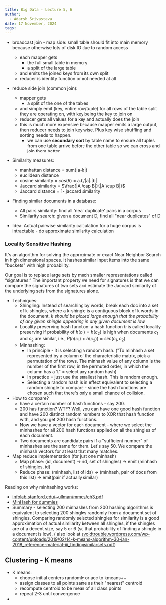 ```yaml
---
title: Big Data - Lecture 5, 6
author:
  - Adarsh Srivastava
date: 17 November, 2024
tags:
---
```


- broadcast join - map side: small table should fit into main memory because otherwise lots of disk IO due to random access
	- each mapper gets
		- the full small table in memory
		- a split of the large table
	- and emits the joined keys from its own split
	- reducer is identity function or not needed at all
- reduce side join (common join): 
	- mapper gets
		- a split of the one of the tables
	- and simply emit (key, entire row/tuple) for all rows of the table split they are operating on, with key being the key to join on
	- reducer gets all values for a key and actually does the join
	- this is much more expensive because mapper emits a large output, then reducer needs to join key wise. Plus key wise shuffling and sorting needs to happen.
		- we can use **secondary sort** by table name to ensure all tuples from one table arrive before the other table so we can cross and join them better

- Similarity measures:
	- manhattan distance = sum(|a-b|)
	- euclidean distance
	- cosine similarity = $cos(\theta)$ = a.b/|a|.|b|
	- Jaccard similarity = $\frac{|A \cap B|}{|A \cup B|}$
	- Jaccard distance = 1- jaccard similarity
- Finding similar documents in a database:
	- All pairs similarity: find all 'near duplicate' pairs in a corpus
	- Similarity search: given a document D, find all "near duplicates" of D

- Idea: Actual pairwise similarity calculation for a huge corpus is intractable - do approximate similarity calculation

### Locality Sensitive Hashing
It's an algorithm for solving the approximate or exact Near Neighbor Search in high dimensional spaces. It hashes similar input items into the same "buckets" with high probability.

Our goal is to replace large sets by much smaller representations called “signatures.” The important property we need for signatures is that we can compare the signatures of two sets and estimate the Jaccard similarity of the underlying sets from the signatures alone.

- Techniques:
	- Shingling: Instead of searching by words, break each doc into a set of k-shingles, where a k-shingle is a contiguous block of k words in the document. *k should be picked large enough that the probability of any given shingle appearing in any given document is low.*
	- Locality preserving hash function: a hash function $h$ is called locality preserving if probability of $h(c_1)=h(c_2)$ is high when documents $c_1$ and $c_2$ are similar, i.e., $P(h(c_1)=h(c_2)) \approx sim(c_1, c_2)$  
	- Minhashing:
		- In principle - it is selecting a random hash. ("To minhash a set represented by a column of the characteristic matrix, pick a permutation of the rows. The minhash value of any column is the number of the first row, in the permuted order, in which the column has a 1." = select any random hash)
		- In practice = just use the smallest hash. This is random enough.
		- Selecting a random hash is in effect equivalent to selecting a random shingle to compare - since the hash functions are chosen such that there's only a small chance of collision.
- How to compare?
	- have a certain number of hash functions - say 200.
	- 200 has function? WTF? Well, you can have one good hash function and have 200 distinct random numbers to XOR that hash function with, and you get 200 hash functions.
	- Now we have a vector for each document - where we select the minhashes for all 200 hash functions applied on all the shingles of each document. 
	- Two documents are candidate pairs if a "sufficient number" of minhashes are the same for them. Let's say 50. We compare the minhash vectors for at least that many matches.
- Map reduce implementation (for just one minhash)
	- Map phase: (id, document) -> (id, set of shingles) -> emit (minhash of shingles, id)
	- Reduce phase: (minhash, list of ids) -> (minhash, pair of docs from this list) -> emit(pair if actually similar)


Reading on why minhashing works:
- [infolab.stanford.edu/\~ullman/mmds/ch3.pdf](http://infolab.stanford.edu/~ullman/mmds/ch3.pdf)
- [MinHash for dummies](http://matthewcasperson.blogspot.com/2013/11/minhash-for-dummies.html)
- Summary - selecting 200 minhashes from 200 hashing algorithms is equivalent to selecting 200 shingles randomly from a document set of shingles. Comparing randomly selected shingles for similarity is a good approximation of actual similarity between all shingles, if the shingles are of a decent size, say 5 or 6 (so that probability of finding a shingle in a document is low). ( also look at [avoidtrouble.wordpress.com/wp-content/uploads/2019/02/14-k-means-algorithm-30-jan-2018\_reference-material-iii\_findingsimilarsets.pdf](https://avoidtrouble.wordpress.com/wp-content/uploads/2019/02/14-k-means-algorithm-30-jan-2018_reference-material-iii_findingsimilarsets.pdf))


## Clustering - K means

- K means: 
	- choose initial centers randomly or acc to kmeans++
	- assign classes to all points same as their "nearest" centroid
	- recompute centroid to be mean of all class points
	- repeat 2-3 until convergence
- 